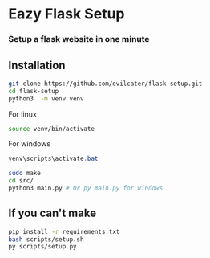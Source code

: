 # Eazy Flask Setup
### Setup a flask website in one minute

## Installation
```bash
git clone https://github.com/evilcater/flask-setup.git
cd flask-setup
python3  -m venv venv
```
For linux
```bash
source venv/bin/activate
```
For windows
```powershell
venv\scripts\activate.bat
```

```bash
sudo make
cd src/
python3 main.py # Or py main.py for windows
```

## If you can't make 

```bash
pip install -r requirements.txt
bash scripts/setup.sh
py scripts/setup.py
```
